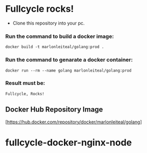 # Fullcycle rocks!

- Clone this repository into your pc.

### Run the command to build a docker image:
```
docker build -t marlonleiteal/golang:prod .
```

### Run the command to genarate a docker container:
```
docker run --rm --name golang marlonleiteal/golang:prod
```

### Result must be:
```
Fullcycle, Rocks!
```

## Docker Hub Repository Image
[https://hub.docker.com/repository/docker/marlonleiteal/golang]
# fullcycle-docker-nginx-node
